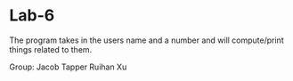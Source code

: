 # Lab-6
The program takes in the users name and a number and will compute/print things related to them.

Group:
Jacob Tapper
Ruihan Xu
